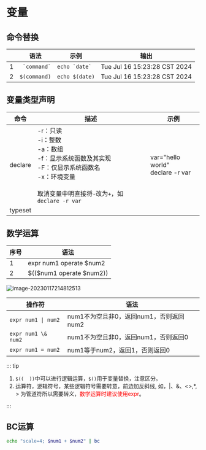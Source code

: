 # 变量

## 命令替换

|      | 语法             | 示例              | 输出                         |
| ---- | ---------------- | ----------------- | ---------------------------- |
| 1    | ``  `command` `` | `` echo `date` `` | Tue Jul 16 15:23:28 CST 2024 |
| 2    | `$(command)`     | `echo $(date)`    | Tue Jul 16 15:23:28 CST 2024 |

## 变量类型声明

| 命令    | 描述                                                         | 示例                                  |
| ------- | ------------------------------------------------------------ | ------------------------------------- |
| declare | -r：只读<br />-i：整数<br />-a：数组<br />-f：显示系统函数及其实现<br />-F：仅显示系统函数名<br />-x：环境变量<br /><br />取消变量申明直接将`-`改为`+`，如`declare -r var` | var="hello world"<br />declare -r var |
| typeset |                                                              |                                       |

## 数学运算

| 序号 | 语法                      |
| ---- | ------------------------- |
| 1    | expr num1 operate $num2   |
| 2    | \$(($num1 operate $num2)) |




![image-20230117214812513](https://gitlab.com/loveagri/pic/-/raw/main/2023-01-17/21/image-20230117214812513_compress_20230117214813.png)

| 操作符              | 语法                                    |
| ------------------- | --------------------------------------- |
| `expr num1 \| num2` | num1不为空且非0，返回num1，否则返回num2 |
| `expr num1 \& num2` | num1不为空且非0，返回num1，否则返回0    |
| `expr num1 = num2`  | num1等于num2，返回1，否则返回0          |

::: tip

1. `$((  ))`中可以进行逻辑运算，`$()`用于变量替换，注意区分。
2. 运算符，逻辑符号，某些逻辑符号需要转意，前边加反斜线\, 如，|、&、<>,\*, > 为管道符所以需要转义，<span style="color:red">数学运算时建议使用expr</span>。


:::

## BC运算

```sh
echo "scale=4; $num1 + $num2" | bc
```













































